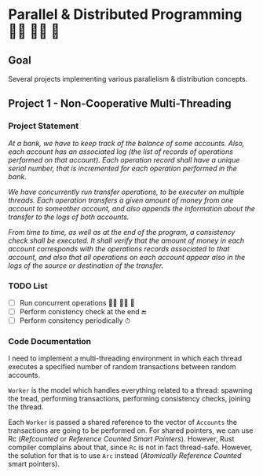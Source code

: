 # Parallel & Distributed Programming 🏃‍♀️ 🏃‍♂️ 🏃 

## Goal

Several projects implementing various parallelism &amp; distribution concepts. 

## Project 1 - Non-Cooperative Multi-Threading

### Project Statement

_At a bank, we have to keep track of the balance of some accounts. Also, each account has an associated log (the list of records of operations performed on that account). Each operation record shall have a unique serial number, that is incremented for each operation performed in the bank._

_We have concurrently run transfer operations, to be executer on multiple threads. Each operation transfers a given amount of money from one account to someother account, and also appends the information about the transfer to the logs of both accounts._

_From time to time, as well as at the end of the program, a consistency check shall be executed. It shall verify that the amount of money in each account corresponds with the operations records associated to that account, and also that all operations on each account appear also in the logs of the source or destination of the transfer._

### TODO List

- [ ] Run concurrent operations 🏃‍♀️ 🏃‍♂️ 🏃 
- [ ] Perform conistency check at the end 🔚
- [ ] Perform consitency periodically ⏱

### Code Documentation

I need to implement a multi-threading environment in which each thread executes a specified number of random transactions between random accounts.

`Worker` is the model which handles everything related to a thread: spawning the tread, performing transactions, performing consistency checks, joining the thread.

Each `Worker` is passed a shared reference to the vector of `Accounts` the transactions are going to be performed on. For shared pointers, we can use Rc (_Refcounted_ or _Reference Counted Smart Pointers_). However, Rust compiler complains about that, since `Rc` is not in fact thread-safe. However, the solution for that is to use `Arc` instead (_Atomically Reference Counted_ smart pointers). 
